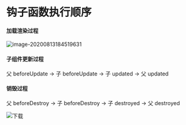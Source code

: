 # 钩子函数执行顺序

#### 加载渲染过程

![image-20200813184519631](C:\Users\chenxy56\AppData\Roaming\Typora\typora-user-images\image-20200813184519631.png)

#### 子组件更新过程

父 beforeUpdate -> 子 beforeUpdate -> 子 updated -> 父 updated

#### 销毁过程

父 beforeDestroy -> 子 beforeDestroy -> 子 destroyed -> 父 destroyed

![下载](D:\Pictures\下载.png)

##### 